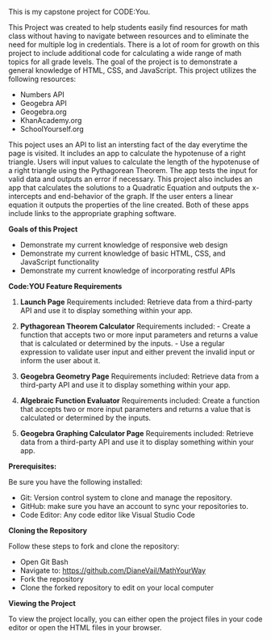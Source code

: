 This is my capstone project for CODE:You. 

This Project was created to help students easily find resources for math class without having to navigate between resources and to eliminate the need for multiple log in credentials.  There is a lot of room for growth on this project to include additional code for calculating a wide range of math topics for all grade levels.  The goal of the project is to demonstrate a general knowledge of HTML, CSS, and JavaScript.  This project utilizes the following resources:

 - Numbers API
 - Geogebra API
 - Geogebra.org
 - KhanAcademy.org
 - SchoolYourself.org

This poject uses an API to list an intersting fact of the day everytime the page is visited.  It includes an app to calculate the hypotenuse of a right triangle. Users will input values to calculate the length of the hypotenuse of a right triangle using the Pythagorean Theorem.  The app tests the input for valid data and outputs an error if necessary.  This project also includes an app that calculates the solutions to a Quadratic Equation and outputs the x-intercepts and end-behavior of the graph.  If the user enters a linear equation it outputs the properties of the line created.  Both of these apps include links to the appropriate graphing software.  

**Goals of this Project**

 - Demonstrate my current knowledge of responsive web design
 - Demonstrate my current knowledge of basic HTML, CSS, and JavaScript functionality
 - Demonstrate my current knowledge of incorporating restful APIs

**Code:YOU Feature Requirements**

1.  **Launch Page**
    Requirements included: Retrieve data from a third-party API and use it to display something within your app.
    
2.  **Pythagorean Theorem Calculator**
    Requirements included:  - Create a function that accepts two or more input parameters and returns a value that is calculated or determined by the inputs.
                            - Use a regular expression to validate user input and either prevent the invalid input or inform the user about it.
                     
3.  **Geogebra Geometry Page**
     Requirements included: Retrieve data from a third-party API and use it to display something within your app.
    
4.  **Algebraic Function Evaluator**
    Requirements included: Create a function that accepts two or more input parameters and returns a value that is calculated or determined by the inputs.
    
5.  **Geogebra Graphing Calculator Page**
    Requirements included: Retrieve data from a third-party API and use it to display something within your app.

**Prerequisites:**

Be sure you have the following installed:

 - Git: Version control system to clone and manage the repository.
 - GitHub: make sure you have an account to sync your repositories to.
 - Code Editor: Any code editor like Visual Studio Code

**Cloning the Repository**

Follow these steps to fork and clone the repository:

 - Open Git Bash
 - Navigate to:  https://github.com/DianeVail/MathYourWay
 - Fork the repository
 - Clone the forked repository to edit on your local computer

**Viewing the Project**

To view the project locally, you can either open the project files in your code editor or open the HTML files in your browser.






